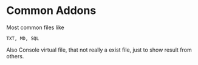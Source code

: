 # Common Addons #
Most common files like

    TXT, MD, SQL

Also Console virtual file, that not really a exist file, just to show result from others.    